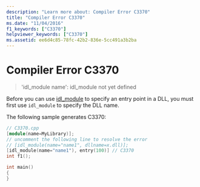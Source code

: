 ```yaml
---
description: "Learn more about: Compiler Error C3370"
title: "Compiler Error C3370"
ms.date: "11/04/2016"
f1_keywords: ["C3370"]
helpviewer_keywords: ["C3370"]
ms.assetid: ee6d4c85-78fc-42b2-836e-5cc491a3b2ba
---
```

# Compiler Error C3370

> 'idl_module name': idl_module not yet defined

Before you can use [idl_module](../../windows/attributes/idl-module.md) to specify an entry point in a DLL, you must first use `idl_module` to specify the DLL name.

The following sample generates C3370:

```cpp
// C3370.cpp
[module(name=MyLibrary)];
// uncomment the following line to resolve the error
// [idl_module(name="name1", dllname=x.dll)];
[idl_module(name="name1"), entry(100)] // C3370
int f1();

int main()
{
}
```
